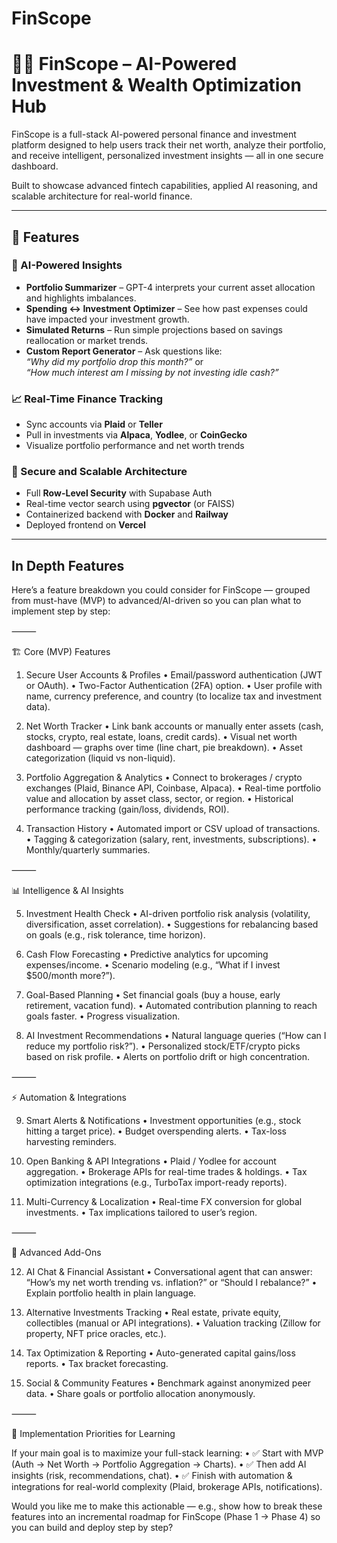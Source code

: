 # FinScope

# 🧠💸 FinScope – AI-Powered Investment & Wealth Optimization Hub

FinScope is a full-stack AI-powered personal finance and investment platform designed to help users track their net worth, analyze their portfolio, and receive intelligent, personalized investment insights — all in one secure dashboard.

Built to showcase advanced fintech capabilities, applied AI reasoning, and scalable architecture for real-world finance.

---

## 🚀 Features

### 🧠 AI-Powered Insights
- **Portfolio Summarizer** – GPT-4 interprets your current asset allocation and highlights imbalances.
- **Spending ↔ Investment Optimizer** – See how past expenses could have impacted your investment growth.
- **Simulated Returns** – Run simple projections based on savings reallocation or market trends.
- **Custom Report Generator** – Ask questions like:  
  _“Why did my portfolio drop this month?”_ or  
  _“How much interest am I missing by not investing idle cash?”_

### 📈 Real-Time Finance Tracking
- Sync accounts via **Plaid** or **Teller**
- Pull in investments via **Alpaca**, **Yodlee**, or **CoinGecko**
- Visualize portfolio performance and net worth trends

### 🔐 Secure and Scalable Architecture
- Full **Row-Level Security** with Supabase Auth
- Real-time vector search using **pgvector** (or FAISS)
- Containerized backend with **Docker** and **Railway**
- Deployed frontend on **Vercel**

---

## In Depth Features
Here’s a feature breakdown you could consider for FinScope — grouped from must-have (MVP) to advanced/AI-driven so you can plan what to implement step by step:

⸻

🏗️ Core (MVP) Features

1. Secure User Accounts & Profiles
	•	Email/password authentication (JWT or OAuth).
	•	Two-Factor Authentication (2FA) option.
	•	User profile with name, currency preference, and country (to localize tax and investment data).

2. Net Worth Tracker
	•	Link bank accounts or manually enter assets (cash, stocks, crypto, real estate, loans, credit cards).
	•	Visual net worth dashboard — graphs over time (line chart, pie breakdown).
	•	Asset categorization (liquid vs non-liquid).

3. Portfolio Aggregation & Analytics
	•	Connect to brokerages / crypto exchanges (Plaid, Binance API, Coinbase, Alpaca).
	•	Real-time portfolio value and allocation by asset class, sector, or region.
	•	Historical performance tracking (gain/loss, dividends, ROI).

4. Transaction History
	•	Automated import or CSV upload of transactions.
	•	Tagging & categorization (salary, rent, investments, subscriptions).
	•	Monthly/quarterly summaries.

⸻

📊 Intelligence & AI Insights

5. Investment Health Check
	•	AI-driven portfolio risk analysis (volatility, diversification, asset correlation).
	•	Suggestions for rebalancing based on goals (e.g., risk tolerance, time horizon).

6. Cash Flow Forecasting
	•	Predictive analytics for upcoming expenses/income.
	•	Scenario modeling (e.g., “What if I invest $500/month more?”).

7. Goal-Based Planning
	•	Set financial goals (buy a house, early retirement, vacation fund).
	•	Automated contribution planning to reach goals faster.
	•	Progress visualization.

8. AI Investment Recommendations
	•	Natural language queries (“How can I reduce my portfolio risk?”).
	•	Personalized stock/ETF/crypto picks based on risk profile.
	•	Alerts on portfolio drift or high concentration.

⸻

⚡ Automation & Integrations

9. Smart Alerts & Notifications
	•	Investment opportunities (e.g., stock hitting a target price).
	•	Budget overspending alerts.
	•	Tax-loss harvesting reminders.

10. Open Banking & API Integrations
	•	Plaid / Yodlee for account aggregation.
	•	Brokerage APIs for real-time trades & holdings.
	•	Tax optimization integrations (e.g., TurboTax import-ready reports).

11. Multi-Currency & Localization
	•	Real-time FX conversion for global investments.
	•	Tax implications tailored to user’s region.

⸻

🧩 Advanced Add-Ons

12. AI Chat & Financial Assistant
	•	Conversational agent that can answer: “How’s my net worth trending vs. inflation?” or “Should I rebalance?”
	•	Explain portfolio health in plain language.

13. Alternative Investments Tracking
	•	Real estate, private equity, collectibles (manual or API integrations).
	•	Valuation tracking (Zillow for property, NFT price oracles, etc.).

14. Tax Optimization & Reporting
	•	Auto-generated capital gains/loss reports.
	•	Tax bracket forecasting.

15. Social & Community Features
	•	Benchmark against anonymized peer data.
	•	Share goals or portfolio allocation anonymously.

⸻

🌟 Implementation Priorities for Learning

If your main goal is to maximize your full-stack learning:
	•	✅ Start with MVP (Auth → Net Worth → Portfolio Aggregation → Charts).
	•	✅ Then add AI insights (risk, recommendations, chat).
	•	✅ Finish with automation & integrations for real-world complexity (Plaid, brokerage APIs, notifications).

Would you like me to make this actionable — e.g., show how to break these features into an incremental roadmap for FinScope (Phase 1 → Phase 4) so you can build and deploy step by step?
